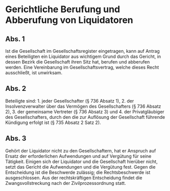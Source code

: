 # Gerichtliche Berufung und Abberufung von Liquidatoren



## Abs. 1

 Ist die Gesellschaft im Gesellschaftsregister eingetragen, kann auf Antrag eines Beteiligten ein Liquidator aus wichtigem Grund durch das Gericht, in dessen Bezirk die Gesellschaft ihren Sitz hat, berufen und abberufen werden. Eine Vereinbarung im Gesellschaftsvertrag, welche dieses Recht ausschließt, ist unwirksam.

## Abs. 2

 Beteiligte sind:  1.
 jeder Gesellschafter (§ 736 Absatz 1),
 2.
 der Insolvenzverwalter über das Vermögen des Gesellschafters (§ 736 Absatz 2),
 3.
 der gemeinsame Vertreter (§ 736 Absatz 3) und
 4.
 der Privatgläubiger des Gesellschafters, durch den die zur Auflösung der Gesellschaft führende Kündigung erfolgt ist (§ 735 Absatz 2 Satz 2).


## Abs. 3

 Gehört der Liquidator nicht zu den Gesellschaftern, hat er Anspruch auf Ersatz der erforderlichen Aufwendungen und auf Vergütung für seine Tätigkeit. Einigen sich der Liquidator und die Gesellschaft hierüber nicht, setzt das Gericht die Aufwendungen und die Vergütung fest. Gegen die Entscheidung ist die Beschwerde zulässig; die Rechtsbeschwerde ist ausgeschlossen. Aus der rechtskräftigen Entscheidung findet die Zwangsvollstreckung nach der Zivilprozessordnung statt. 

